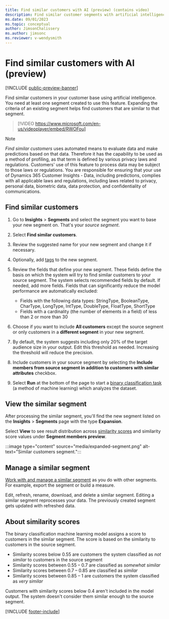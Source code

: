 ```yaml
---
title: Find similar customers with AI (preview) (contains video)
description: Find similar customer segments with artificial intelligence.
ms.date: 09/01/2023
ms.topic: conceptual
author: JimsonChalissery
ms.author: jimsonc
ms.reviewer: v-wendysmith
---
```


# Find similar customers with AI (preview)

[!INCLUDE [public-preview-banner](includes/public-preview-banner.md)]

Find similar customers in your customer base using artificial intelligence. You need at least one segment created to use this feature. Expanding the criteria of an existing segment helps find customers that are similar to that segment.

> [!VIDEO https://www.microsoft.com/en-us/videoplayer/embed/RWOFou]

> [!NOTE]
> *Find similar customers* uses automated means to evaluate data and make predictions based on that data. Therefore it has the capability to be used as a method of profiling, as that term is defined by various privacy laws and regulations. Customers' use of this feature to process data may be subject to those laws or regulations. You are responsible for ensuring that your use of Dynamics 365 Customer Insights - Data, including predictions, complies with all applicable laws and regulations, including laws related to privacy, personal data, biometric data, data protection, and confidentiality of communications.

## Find similar customers

1. Go to **Insights** > **Segments** and select the segment you want to base your new segment on. That's your *source segment*.

1. Select **Find similar customers**.

1. Review the suggested name for your new segment and change it if necessary.

1. Optionally, add [tags](work-with-tags-columns.md#manage-tags) to the new segment.

1. Review the fields that define your new segment. These fields define the basis on which the system will try to find similar customers to your source segment. The system selects recommended fields by default. If needed, add more fields.
  Fields that can significantly reduce the model performance are automatically excluded:
  
   - Fields with the following data types: StringType, BooleanType, CharType, LongType, IntType, DoubleType, FloatType, ShortType
   - Fields with a cardinality (the number of elements in a field) of less than 2 or more than 30

1. Choose if you want to include **All customers** except the source segment or only customers in a **different segment** in your new segment.

1. By default, the system suggests including only 20% of the target audience size in your output. Edit this threshold as needed. Increasing the threshold will reduce the precision.

1. Include customers in your source segment by selecting the **Include members from source segment in addition to customers with similar attributes** checkbox.

1. Select **Run** at the bottom of the page to start a [binary classification task](#about-similarity-scores) (a method of machine learning) which analyzes the dataset.

## View the similar segment

After processing the similar segment, you'll find the new segment listed on the **Insights** > **Segments** page with the type **Expansion**.

Select **View** to see result distribution across [similarity scores](#about-similarity-scores) and similarity score values under **Segment members preview**.

:::image type="content" source="media/expanded-segment.png" alt-text="Similar customers segment.":::

## Manage a similar segment

[Work with and manage a similar segment](segments.md) as you do with other segments. For example, export the segment or build a measure.

Edit, refresh, rename, download, and delete a similar segment. Editing a similar segment reprocesses your data. The previously created segment gets updated with refreshed data.

## About similarity scores

The binary classification machine learning model assigns a score to customers in the similar segment. The score is based on the similarity to customers in the source segment.

- Similarity scores below 0.55 are customers the system classified as *not similar* to customers in the source segment
- Similarity scores between 0.55 – 0.7 are classified as *somewhat similar*
- Similarity scores between 0.7 – 0.85 are classified as *similar*
- Similarity scores between 0.85 – 1 are customers the system classified as *very similar*

Customers with similarity scores below 0.4 aren't included in the model output. The system doesn't consider them similar enough to the source segment.

[!INCLUDE [footer-include](includes/footer-banner.md)]
